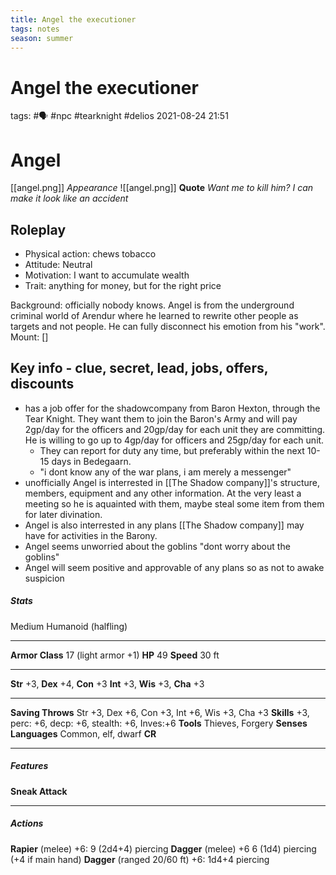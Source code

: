 ```yaml
---
title: Angel the executioner
tags: notes
season: summer
---
```

 
# Angel the executioner
tags: #🗣  #npc #tearknight  #delios 
2021-08-24
21:51
# Angel 
[[angel.png]]
*Appearance*
![[angel.png]]
**Quote** *Want me to kill him? I can make it look like an accident*

## Roleplay

-   Physical action: chews tobacco
-   Attitude: Neutral
-   Motivation: I want to accumulate wealth
-   Trait: anything for money, but for the right price

Background: officially nobody knows. Angel is from the underground criminal world of Arendur where he learned to rewrite other people as targets and not people. He can fully disconnect his emotion from his "work".
Mount: []
## Key info - clue, secret, lead, jobs, offers, discounts
- has a job offer for the shadowcompany from Baron Hexton, through the Tear Knight. They want them to join the Baron's Army and will pay 2gp/day for the officers and 20gp/day for each unit they are committing. He is willing to go up to 4gp/day for officers and 25gp/day for each unit.
	- They can report for duty any time, but preferably within the next 10-15 days in Bedegaarn.
	- "i dont know any of the war plans, i am merely a messenger"
- unofficially Angel is interrested in [[The Shadow company]]'s structure, members, equipment and any other information. At the very least a meeting so he is aquainted with them, maybe steal some item from them for later divination.
- Angel is also interrested in any plans [[The Shadow company]] may have for activities in the Barony.
- Angel seems unworried about the goblins "dont worry about the goblins"
- Angel will seem positive and approvable of any plans so as not to awake suspicion


##### Stats
Medium Humanoid (halfling)

---
**Armor Class** 17 (light armor +1)
**HP** 49
**Speed** 30 ft

---
**Str** +3, **Dex** +4, **Con** +3 **Int** +3, **Wis** +3, **Cha** +3

---
**Saving Throws** Str +3, Dex +6, Con +3, Int +6, Wis +3, Cha +3
**Skills** +3, perc: +6, decp: +6, stealth: +6, Inves:+6
**Tools** Thieves, Forgery
**Senses** 
**Languages** Common, elf, dwarf
**CR** 

---
##### Features
**Sneak Attack** 

---
##### Actions
**Rapier** (melee) +6: 9 (2d4+4)  piercing
**Dagger** (melee) +6 6 (1d4) piercing (+4 if main hand)
**Dagger** (ranged 20/60 ft) +6: 1d4+4 piercing
